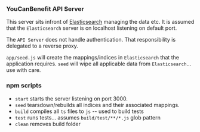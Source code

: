 ### YouCanBenefit API Server

This server sits infront of [Elasticsearch](https://www.elastic.co/products/elasticsearch) managing the data etc.
It is assumed that the `Elasticsearch` server is on localhost listening on default port.

The `API Server` does not handle authentication. That responsibility is delegated to a reverse proxy.

`app/seed.js` will create the mappings/indices in `Elasticsearch` that the application requires. 
`seed` will wipe all applicable data from `Elasticsearch`... use with care.


### npm scripts

* `start` starts the server listening on port 3000.
* `seed` tearsdown/rebuilds all indices and their associated mappings.
* `build` compiles all `ts` files to `js` -- used to build tests 
* `test` runs tests... assumes `build/test/**/*.js` glob pattern
* `clean` removes build folder
